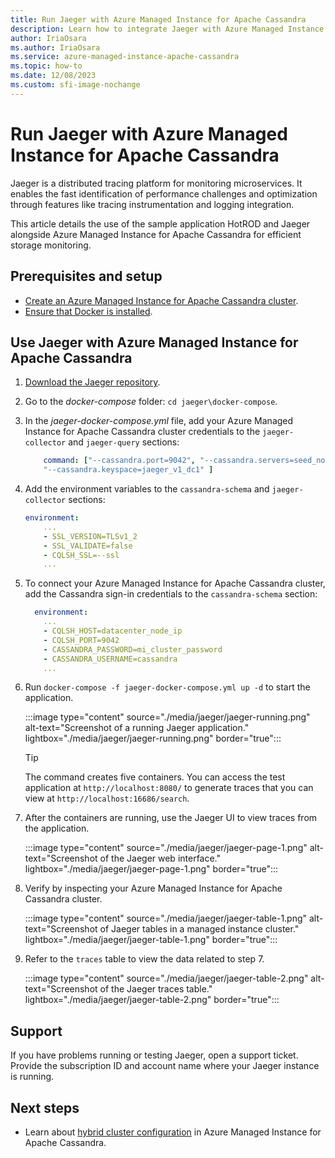 ```yaml
---
title: Run Jaeger with Azure Managed Instance for Apache Cassandra
description: Learn how to integrate Jaeger with Azure Managed Instance for Apache Cassandra for efficient storage monitoring.
author: IriaOsara
ms.author: IriaOsara
ms.service: azure-managed-instance-apache-cassandra
ms.topic: how-to
ms.date: 12/08/2023
ms.custom: sfi-image-nochange
---
```


# Run Jaeger with Azure Managed Instance for Apache Cassandra

Jaeger is a distributed tracing platform for monitoring microservices. It enables the fast identification of performance challenges and optimization through features like tracing instrumentation and logging integration.

This article details the use of the sample application HotROD and Jaeger alongside Azure Managed Instance for Apache Cassandra for efficient storage monitoring.

## Prerequisites and setup

* [Create an Azure Managed Instance for Apache Cassandra cluster](create-cluster-cli.md).
* [Ensure that Docker is installed](https://www.docker.com/get-started/).

## Use Jaeger with Azure Managed Instance for Apache Cassandra

1. [Download the Jaeger repository](https://github.com/jaegertracing/jaeger.git).
1. Go to the *docker-compose* folder: `cd jaeger\docker-compose`.
1. In the *jaeger-docker-compose.yml* file, add your Azure Managed Instance for Apache Cassandra cluster credentials to the `jaeger-collector` and `jaeger-query` sections:

    ```yml
        command: ["--cassandra.port=9042", "--cassandra.servers=seed_nodes_mi_datacenters", "--cassandra.username=cassandra", "--cassandra.password=cassandra_mi_password","--cassandra.tls.skip-host-verify","--cassandra.tls.enabled", 
        "--cassandra.keyspace=jaeger_v1_dc1" ]
    ```

1. Add the environment variables to the `cassandra-schema` and `jaeger-collector` sections:

    ```yml
    environment: 
        ...
        - SSL_VERSION=TLSv1_2
        - SSL_VALIDATE=false
        - CQLSH_SSL=--ssl
        ...
    ```

1. To connect your Azure Managed Instance for Apache Cassandra cluster, add the Cassandra sign-in credentials to the `cassandra-schema` section:

    ```yml
      environment:
        ...
        - CQLSH_HOST=datacenter_node_ip
        - CQLSH_PORT=9042
        - CASSANDRA_PASSWORD=mi_cluster_password
        - CASSANDRA_USERNAME=cassandra
        ...
    ```

1. Run `docker-compose -f jaeger-docker-compose.yml up -d` to start the application.

    :::image type="content" source="./media/jaeger/jaeger-running.png" alt-text="Screenshot of a running Jaeger application." lightbox="./media/jaeger/jaeger-running.png" border="true":::

    > [!TIP]
    > The command creates five containers. You can access the test application at `http://localhost:8080/` to generate traces that you can view at `http://localhost:16686/search`.

1. After the containers are running, use the Jaeger UI to view traces from the application.

    :::image type="content" source="./media/jaeger/jaeger-page-1.png" alt-text="Screenshot of the Jaeger web interface." lightbox="./media/jaeger/jaeger-page-1.png" border="true":::

1. Verify by inspecting your Azure Managed Instance for Apache Cassandra cluster.

    :::image type="content" source="./media/jaeger/jaeger-table-1.png" alt-text="Screenshot of Jaeger tables in a managed instance cluster." lightbox="./media/jaeger/jaeger-table-1.png" border="true":::

1. Refer to the `traces` table to view the data related to step 7.

    :::image type="content" source="./media/jaeger/jaeger-table-2.png" alt-text="Screenshot of the Jaeger traces table." lightbox="./media/jaeger/jaeger-table-2.png" border="true":::

## Support

If you have problems running or testing Jaeger, open a support ticket. Provide the subscription ID and account name where your Jaeger instance is running.

## Next steps

* Learn about [hybrid cluster configuration](configure-hybrid-cluster.md) in Azure Managed Instance for Apache Cassandra.
